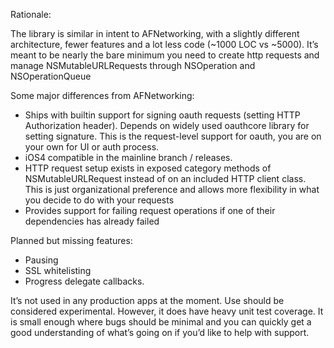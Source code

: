 Rationale:

The library is similar in intent to AFNetworking, with a slightly different
architecture, fewer features and a lot less code (~1000 LOC vs ~5000). It’s
meant to be nearly the bare minimum you need to create http requests and manage
NSMutableURLRequests through NSOperation and NSOperationQueue

Some major differences from AFNetworking:

- Ships with builtin support for signing oauth requests (setting HTTP
Authorization header).  Depends on widely used oauthcore library for setting
signature.  This is the request-level support for oauth, you are on your own
for UI or auth process.
- iOS4 compatible in the mainline branch / releases.
- HTTP request setup exists in exposed category methods of NSMutableURLRequest
instead of on an included HTTP client class. This is just organizational preference and allows
more flexibility in what you decide to do with your requests
- Provides support for failing request operations if one of their dependencies has already failed


Planned but missing features:

- Pausing
- SSL whitelisting
- Progress delegate callbacks.

It’s not used in any production apps at the moment. Use should be considered
experimental. However, it does have heavy unit test coverage. It is small
enough where bugs should be minimal and you can quickly get a good
understanding of what’s going on if you’d like to help with support. 
